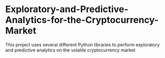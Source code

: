 # Exploratory-and-Predictive-Analytics-for-the-Cryptocurrency-Market
This project uses several different Python libraries to perform exploratory and predictive analytics on the volatile cryptocurrency market
